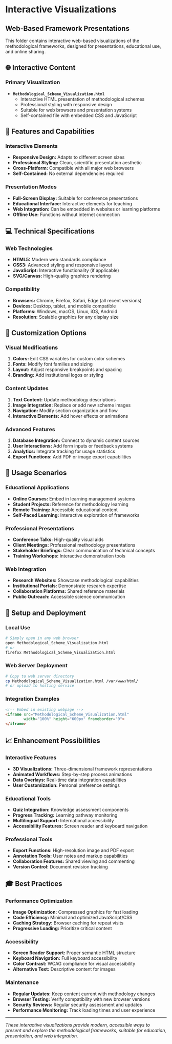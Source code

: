# Interactive Visualizations
## Web-Based Framework Presentations

This folder contains interactive web-based visualizations of the methodological frameworks, designed for presentations, educational use, and online sharing.

## 🌐 **Interactive Content**

### **Primary Visualization**
- **`Methodological_Scheme_Visualization.html`**
  - Interactive HTML presentation of methodological schemes
  - Professional styling with responsive design
  - Suitable for web browsers and presentation systems
  - Self-contained file with embedded CSS and JavaScript

## 🎯 **Features and Capabilities**

### **Interactive Elements**
- **Responsive Design:** Adapts to different screen sizes
- **Professional Styling:** Clean, scientific presentation aesthetic
- **Cross-Platform:** Compatible with all major web browsers
- **Self-Contained:** No external dependencies required

### **Presentation Modes**
- **Full-Screen Display:** Suitable for conference presentations
- **Educational Interface:** Interactive elements for teaching
- **Web Integration:** Can be embedded in websites or learning platforms
- **Offline Use:** Functions without internet connection

## 💻 **Technical Specifications**

### **Web Technologies**
- **HTML5:** Modern web standards compliance
- **CSS3:** Advanced styling and responsive layout
- **JavaScript:** Interactive functionality (if applicable)
- **SVG/Canvas:** High-quality graphics rendering

### **Compatibility**
- **Browsers:** Chrome, Firefox, Safari, Edge (all recent versions)
- **Devices:** Desktop, tablet, and mobile compatible
- **Platforms:** Windows, macOS, Linux, iOS, Android
- **Resolution:** Scalable graphics for any display size

## 🎨 **Customization Options**

### **Visual Modifications**
1. **Colors:** Edit CSS variables for custom color schemes
2. **Fonts:** Modify font families and sizing
3. **Layout:** Adjust responsive breakpoints and spacing
4. **Branding:** Add institutional logos or styling

### **Content Updates**
1. **Text Content:** Update methodology descriptions
2. **Image Integration:** Replace or add new scheme images
3. **Navigation:** Modify section organization and flow
4. **Interactive Elements:** Add hover effects or animations

### **Advanced Features**
1. **Database Integration:** Connect to dynamic content sources
2. **User Interactions:** Add form inputs or feedback systems
3. **Analytics:** Integrate tracking for usage statistics
4. **Export Functions:** Add PDF or image export capabilities

## 🚀 **Usage Scenarios**

### **Educational Applications**
- **Online Courses:** Embed in learning management systems
- **Student Projects:** Reference for methodology learning
- **Remote Training:** Accessible educational content
- **Self-Paced Learning:** Interactive exploration of frameworks

### **Professional Presentations**
- **Conference Talks:** High-quality visual aids
- **Client Meetings:** Professional methodology presentations
- **Stakeholder Briefings:** Clear communication of technical concepts
- **Training Workshops:** Interactive demonstration tools

### **Web Integration**
- **Research Websites:** Showcase methodological capabilities
- **Institutional Portals:** Demonstrate research expertise
- **Collaboration Platforms:** Shared reference materials
- **Public Outreach:** Accessible science communication

## 🔧 **Setup and Deployment**

### **Local Use**
```bash
# Simply open in any web browser
open Methodological_Scheme_Visualization.html
# or
firefox Methodological_Scheme_Visualization.html
```

### **Web Server Deployment**
```bash
# Copy to web server directory
cp Methodological_Scheme_Visualization.html /var/www/html/
# or upload to hosting service
```

### **Integration Examples**
```html
<!-- Embed in existing webpage -->
<iframe src="Methodological_Scheme_Visualization.html" 
        width="100%" height="600px" frameborder="0">
</iframe>
```

## 📈 **Enhancement Possibilities**

### **Interactive Features**
- **3D Visualizations:** Three-dimensional framework representations
- **Animated Workflows:** Step-by-step process animations
- **Data Overlays:** Real-time data integration capabilities
- **User Customization:** Personal preference settings

### **Educational Tools**
- **Quiz Integration:** Knowledge assessment components
- **Progress Tracking:** Learning pathway monitoring
- **Multilingual Support:** International accessibility
- **Accessibility Features:** Screen reader and keyboard navigation

### **Professional Tools**
- **Export Functions:** High-resolution image and PDF export
- **Annotation Tools:** User notes and markup capabilities
- **Collaboration Features:** Shared viewing and commenting
- **Version Control:** Document revision tracking

## 🎓 **Best Practices**

### **Performance Optimization**
- **Image Optimization:** Compressed graphics for fast loading
- **Code Efficiency:** Minimal and optimized JavaScript/CSS
- **Caching Strategy:** Browser caching for repeat visits
- **Progressive Loading:** Prioritize critical content

### **Accessibility**
- **Screen Reader Support:** Proper semantic HTML structure
- **Keyboard Navigation:** Full keyboard accessibility
- **Color Contrast:** WCAG compliance for visual accessibility
- **Alternative Text:** Descriptive content for images

### **Maintenance**
- **Regular Updates:** Keep content current with methodology changes
- **Browser Testing:** Verify compatibility with new browser versions
- **Security Reviews:** Regular security assessment and updates
- **Performance Monitoring:** Track loading times and user experience

---

*These interactive visualizations provide modern, accessible ways to present and explore the methodological frameworks, suitable for education, presentation, and web integration.*
